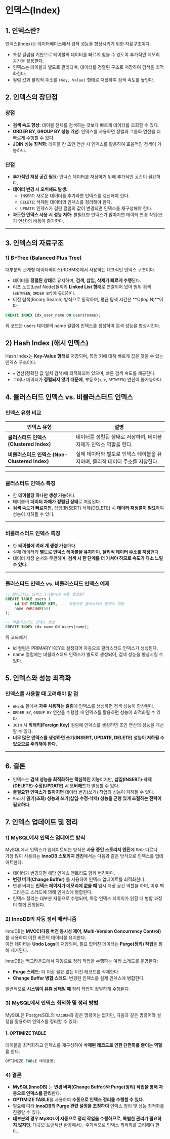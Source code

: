 # 인덱스(Index)

## 1. 인덱스란?
인덱스(Index)는 데이터베이스에서 검색 성능을 향상시키기 위한 자료구조이다.  
- 특정 컬럼을 기반으로 테이블의 데이터를 빠르게 찾을 수 있도록 추가적인 메모리 공간을 활용한다.  
- 인덱스는 테이블과 별도로 관리되며, 데이터를 정렬된 구조로 저장하여 검색을 최적화한다.  
- 컬럼 값과 물리적 주소를 `(Key, Value)` 형태로 저장하여 검색 속도를 높인다.  

## 2. 인덱스의 장단점

### 장점
- **검색 속도 향상**: 테이블 전체를 검색하는 것보다 빠르게 데이터를 조회할 수 있다.  
- **ORDER BY, GROUP BY 성능 개선**: 인덱스를 사용하면 정렬과 그룹화 연산을 더 빠르게 수행할 수 있다.  
- **JOIN 성능 최적화**: 테이블 간 조인 연산 시 인덱스를 활용하여 효율적인 검색이 가능하다.  

### 단점
- **추가적인 저장 공간 필요**: 인덱스 데이터를 저장하기 위해 추가적인 공간이 필요하다.  
- **데이터 변경 시 오버헤드 발생**:  
  - `INSERT`: 새로운 데이터를 추가하면 인덱스를 갱신해야 한다.  
  - `DELETE`: 삭제된 데이터의 인덱스를 정리해야 한다.  
  - `UPDATE`: 인덱스가 걸린 컬럼의 값이 변경되면 인덱스를 재구성해야 한다.  
- **과도한 인덱스 사용 시 성능 저하**: 불필요한 인덱스가 많아지면 데이터 변경 작업(쓰기 연산)의 비용이 증가한다.  

---

## 3. 인덱스의 자료구조

### 1) B+Tree (Balanced Plus Tree)
대부분의 관계형 데이터베이스(RDBMS)에서 사용하는 대표적인 인덱스 구조이다.  
- 데이터를 **정렬된 상태**로 유지하며, **검색, 삽입, 삭제가 빠르게 수행**된다.  
- 리프 노드(Leaf Node)들끼리 **Linked List 형태**로 연결되어 있어 범위 검색(`BETWEEN`, `ORDER BY`)에 유리하다.  
- 이진 탐색(Binary Search) 방식으로 동작하며, 평균 탐색 시간은 **O(log N)**이다.  

```sql
CREATE INDEX idx_user_name ON users(name);
```
위 코드는 users 테이블의 name 컬럼에 인덱스를 생성하여 검색 성능을 향상시킨다.

## 2) Hash Index (해시 인덱스)

Hash Index는 **Key-Value 형태**로 저장되며, 특정 키에 대해 빠르게 값을 찾을 수 있는 인덱스 구조이다.

- `=` 연산(정확한 값 일치 검색)에 최적화되어 있으며, 빠른 검색 속도를 제공한다.
- 그러나 데이터가 **정렬되지 않기 때문에**, 부등호(`<`, `>`, `BETWEEN`) 연산이 불가능하다.

## 4. 클러스터드 인덱스 vs. 비클러스터드 인덱스

### 인덱스 유형 비교

| 인덱스 유형 | 설명 |
|------------|--------------------------------------------------|
| **클러스터드 인덱스 (Clustered Index)** | 데이터를 정렬된 상태로 저장하며, 테이블 자체가 인덱스 역할을 한다. |
| **비클러스터드 인덱스 (Non-Clustered Index)** | 실제 데이터와 별도로 인덱스 테이블을 유지하며, 물리적 데이터 주소를 저장한다. |

---

### 클러스터드 인덱스 특징
- 한 **테이블당 하나만 생성 가능**하다.  
- 테이블의 **데이터 자체가 정렬된 상태**로 저장된다.  
- **검색 속도가 빠르지만**, 삽입(INSERT)·삭제(DELETE) 시 **데이터 재정렬이 필요**하여 성능이 저하될 수 있다.  

---

### 비클러스터드 인덱스 특징
- 한 **테이블에 여러 개 생성 가능**하다.  
- 실제 데이터와 **별도로 인덱스 테이블을 유지**하며, **물리적 데이터 주소를 저장**한다.  
- 데이터 저장 순서와 무관하며, **검색 시 한 단계를 더 거쳐야 하므로 속도가 다소 느릴 수 있다.**  

---

### 클러스터드 인덱스 vs. 비클러스터드 인덱스 예제

```sql
-- 클러스터드 인덱스 (기본키에 자동 생성됨)
CREATE TABLE users (
    id INT PRIMARY KEY,  -- 자동으로 클러스터드 인덱스 적용
    name VARCHAR(50)
);
```

```sql
-- 비클러스터드 인덱스 생성
CREATE INDEX idx_name ON users(name);
```
위 코드에서
- id 컬럼은 PRIMARY KEY로 설정되어 자동으로 클러스터드 인덱스가 생성된다.
- name 컬럼에는 비클러스터드 인덱스가 별도로 생성되어, 검색 성능을 향상시킬 수 있다.

## 5. 인덱스와 성능 최적화

### 인덱스를 사용할 때 고려해야 할 점
- `WHERE` 절에서 **자주 사용하는 컬럼**에 인덱스를 생성하면 검색 성능이 향상된다.
- `ORDER BY`, `GROUP BY` 연산을 수행할 때 인덱스를 활용하면 성능이 최적화될 수 있다.
- `JOIN` 시 **외래키(Foreign Key)** 컬럼에 인덱스를 생성하면 조인 연산의 성능을 개선할 수 있다.
- **너무 많은 인덱스를 생성하면 쓰기(INSERT, UPDATE, DELETE) 성능이 저하될 수 있으므로 주의해야 한다.**

---

## 6. 결론

- 인덱스는 **검색 성능을 최적화하는 핵심적인 기능**이지만, **삽입(INSERT)·삭제(DELETE)·수정(UPDATE) 시 오버헤드**가 발생할 수 있다.  
- **불필요한 인덱스가 많아지면** 데이터 변경(쓰기) 작업의 성능이 저하될 수 있다.  
- 따라서 **읽기(조회) 성능과 쓰기(삽입·수정·삭제) 성능을 균형 있게 조절하는 전략이 필요하다.**

## 7. 인덱스 업데이트 및 정리

### 1) MySQL에서 인덱스 업데이트 방식

MySQL에서 인덱스가 업데이트되는 방식은 **사용 중인 스토리지 엔진**에 따라 다르다.  
가장 많이 사용되는 **InnoDB 스토리지 엔진**에서는 다음과 같은 방식으로 인덱스를 업데이트한다:

- 데이터가 변경되면 해당 인덱스 엔트리도 함께 변경된다.
- **변경 버퍼(Change Buffer)** 를 사용하여 인덱스 업데이트를 최적화한다.
- 변경 버퍼는 **인덱스 페이지가 메모리에 없을 때** 임시 저장 공간 역할을 하며, 이후 백그라운드 스레드에 의해 인덱스에 병합된다.
- 인덱스 정리는 대부분 자동으로 수행되며, 특정 인덱스 페이지가 읽힐 때 병합 과정이 함께 진행된다.

### 2) InnoDB의 자동 정리 메커니즘

InnoDB는 **MVCC(다중 버전 동시성 제어, Multi-Version Concurrency Control)** 를 사용하여 이전 버전의 데이터를 유지한다.  
이전 데이터는 **Undo Logs**에 저장되며, 필요 없어진 데이터는 **Purge(정리) 작업**을 통해 제거된다.

InnoDB는 백그라운드에서 자동으로 정리 작업을 수행하는 여러 스레드를 운영한다:
- **Purge 스레드**: 더 이상 필요 없는 이전 레코드를 삭제한다.
- **Change Buffer 병합 스레드**: 변경된 인덱스를 실제 인덱스에 병합한다.

일반적으로 **시스템이 유휴 상태일 때** 정리 작업이 활발하게 수행된다.

### 3) MySQL에서 인덱스 최적화 및 정리 방법

MySQL은 PostgreSQL의 `VACUUM`과 같은 명령어는 없지만, 다음과 같은 명령어와 설정을 활용하여 인덱스를 정리할 수 있다:

#### **1. OPTIMIZE TABLE**
테이블을 최적화하고 인덱스를 재구성하여 **삭제된 레코드로 인한 단편화를 줄이는 역할**을 한다.
```sql
OPTIMIZE TABLE 테이블명;
```

### 4) 결론

- **MySQL(InnoDB)** 는 **변경 버퍼(Change Buffer)와 Purge(정리) 작업을 통해 자동으로 인덱스를 관리**한다.  
- **OPTIMIZE TABLE**을 사용하여 **수동으로 인덱스 정리를 수행할 수 있다**.  
- 필요에 따라 **InnoDB의 Purge 관련 설정을 조정하여** 인덱스 정리 및 성능 최적화를 진행할 수 있다.  
- **대부분의 경우 MySQL이 자동으로 정리 작업을 수행하므로, 특별한 관리가 필요하지 않지만**, 대규모 트랜잭션 환경에서는 주기적으로 인덱스 최적화를 고려해야 한다.  

